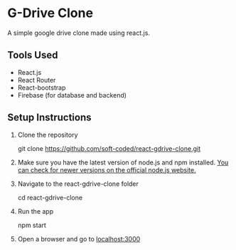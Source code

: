# G-Drive Clone
A simple google drive clone made using react.js.

## Tools Used
* React.js
* React Router
* React-bootstrap
* Firebase (for database and backend)

## Setup Instructions
1. Clone the repository

    git clone https://github.com/soft-coded/react-gdrive-clone.git
    
1. Make sure you have the latest version of node.js and npm installed. [You can check for newer versions on the official node.js website.](https://nodejs.org/en/)

1. Navigate to the react-gdrive-clone folder

    cd react-gdrive-clone
    
1. Run the app

    npm start
    
1. Open a browser and go to [localhost:3000](http://localhost:3000)
